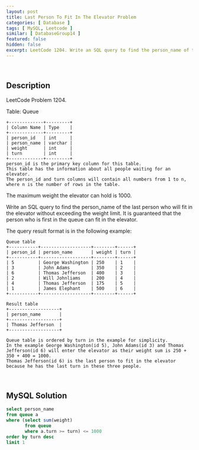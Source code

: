 ```yaml
---
layout: post
title: Last Person To Fit In The Elevator Problem
categories: [ Database ]
tags: [ MySQL, Leetcode ]
similar: [ DatabaseGroup14 ]
featured: false
hidden: false
excerpt: LeetCode 1204. Write an SQL query to find the person_name of the last person who will fit in the elevator without exceeding the weight limit.
---
```


<br />

## Description

LeetCode Problem 1204. 

Table: Queue

```
+-------------+---------+
| Column Name | Type    |
+-------------+---------+
| person_id   | int     |
| person_name | varchar |
| weight      | int     |
| turn        | int     |
+-------------+---------+
person_id is the primary key column for this table.
This table has the information about all people waiting for an elevator.
The person_id and turn columns will contain all numbers from 1 to n, where n is the number of rows in the table.
```

The maximum weight the elevator can hold is 1000.

Write an SQL query to find the person_name of the last person who will fit in the elevator without exceeding the weight limit. It is guaranteed that the person who is first in the queue can fit in the elevator.

The query result format is in the following example:

```
Queue table
+-----------+-------------------+--------+------+
| person_id | person_name       | weight | turn |
+-----------+-------------------+--------+------+
| 5         | George Washington | 250    | 1    |
| 3         | John Adams        | 350    | 2    |
| 6         | Thomas Jefferson  | 400    | 3    |
| 2         | Will Johnliams    | 200    | 4    |
| 4         | Thomas Jefferson  | 175    | 5    |
| 1         | James Elephant    | 500    | 6    |
+-----------+-------------------+--------+------+

Result table
+-------------------+
| person_name       |
+-------------------+
| Thomas Jefferson  |
+-------------------+

Queue table is ordered by turn in the example for simplicity.
In the example George Washington(id 5), John Adams(id 3) and Thomas Jefferson(id 6) will enter the elevator as their weight sum is 250 + 350 + 400 = 1000.
Thomas Jefferson(id 6) is the last person to fit in the elevator because he has the last turn in these three people.
```

<br />

## MySQL Solution


```sql
select person_name 
from queue a
where (select sum(weight) 
       from queue 
       where a.turn >= turn) <= 1000
order by turn desc 
limit 1
```
